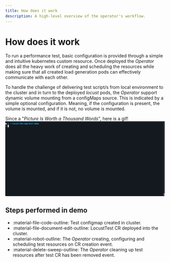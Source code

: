 ```yaml
---
title: How does it work
description: A high-level overview of the operator's workflow.
---
```


# How does it work

To run a performance test, basic configuration is provided through a simple and intuitive kubernetes custom resource. Once deployed the
_Operator_ does all the heavy work of creating and scheduling the resources while making sure that all created load generation pods can
effectively communicate with each other.

To handle the challenge of delivering test script/s from local environment to the cluster and in turn to the deployed _locust_ pods,
the _Operator_ support dynamic volume mounting from a configMaps source. This is indicated by a simple optional configuration. Meaning, if
the configuration is present, the volume is mounted, and if it is not, no volume is mounted.

Since a "_Picture Is Worth a Thousand Words_", here is a gif!
![Short demo for how the operator works](assets/images/operatorDemo.gif "Operator Demo")

## Steps performed in demo

-   :material-file-code-outline: Test configmap created in cluster.
-   :material-file-document-edit-outline: LocustTest CR deployed into the cluster.
-   :material-robot-outline: The _Operator_ creating, configuring and scheduling test resources on CR creation event.
-   :material-delete-sweep-outline: The _Operator_ cleaning up test resources after test CR has been removed event.